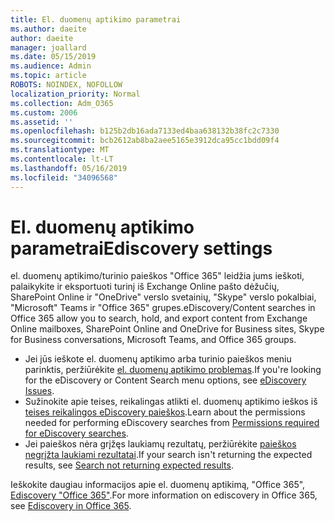 ```yaml
---
title: El. duomenų aptikimo parametrai
ms.author: daeite
author: daeite
manager: joallard
ms.date: 05/15/2019
ms.audience: Admin
ms.topic: article
ROBOTS: NOINDEX, NOFOLLOW
localization_priority: Normal
ms.collection: Adm_O365
ms.custom: 2006
ms.assetid: ''
ms.openlocfilehash: b125b2db16ada7133ed4baa638132b38fc2c7330
ms.sourcegitcommit: bcb2612ab8ba2aee5165e3912dca95cc1bdd09f4
ms.translationtype: MT
ms.contentlocale: lt-LT
ms.lasthandoff: 05/16/2019
ms.locfileid: "34096568"
---
```

# <a name="ediscovery-settings"></a><span data-ttu-id="9b21c-102">El. duomenų aptikimo parametrai</span><span class="sxs-lookup"><span data-stu-id="9b21c-102">Ediscovery settings</span></span>

<span data-ttu-id="9b21c-103">el. duomenų aptikimo/turinio paieškos "Office 365" leidžia jums ieškoti, palaikykite ir eksportuoti turinį iš Exchange Online pašto dėžučių, SharePoint Online ir "OneDrive" verslo svetainių, "Skype" verslo pokalbiai, "Microsoft" Teams ir "Office 365" grupes.</span><span class="sxs-lookup"><span data-stu-id="9b21c-103">eDiscovery/Content searches in Office 365 allow you to search, hold, and export content from Exchange Online mailboxes, SharePoint Online and OneDrive for Business sites, Skype for Business conversations, Microsoft Teams, and Office 365 groups.</span></span>

- <span data-ttu-id="9b21c-104">Jei jūs ieškote el. duomenų aptikimo arba turinio paieškos meniu parinktis, peržiūrėkite [el. duomenų aptikimo problemas](https://docs.microsoft.com/en-us/alchemyinsights/ediscovery-issues).</span><span class="sxs-lookup"><span data-stu-id="9b21c-104">If you're looking for the eDiscovery or Content Search menu options, see [eDiscovery Issues](https://docs.microsoft.com/en-us/alchemyinsights/ediscovery-issues).</span></span>
- <span data-ttu-id="9b21c-105">Sužinokite apie teises, reikalingas atlikti el. duomenų aptikimo ieškos iš [teises reikalingos eDiscovery paieškos](https://docs.microsoft.com/en-us/alchemyinsights/permissions-required-for-ediscovery-searches).</span><span class="sxs-lookup"><span data-stu-id="9b21c-105">Learn about the permissions needed for performing eDiscovery searches from [Permissions required for eDiscovery searches](https://docs.microsoft.com/en-us/alchemyinsights/permissions-required-for-ediscovery-searches).</span></span>
- <span data-ttu-id="9b21c-106">Jei paieškos nėra grįžęs laukiamų rezultatų, peržiūrėkite [paieškos negrįžta laukiami rezultatai](https://docs.microsoft.com/en-us/alchemyinsights/search-not-returning-expected-results).</span><span class="sxs-lookup"><span data-stu-id="9b21c-106">If your search isn't returning the expected results, see [Search not returning expected results](https://docs.microsoft.com/en-us/alchemyinsights/search-not-returning-expected-results).</span></span>

<span data-ttu-id="9b21c-107">Ieškokite daugiau informacijos apie el. duomenų aptikimą, "Office 365", [Ediscovery "Office 365"](https://docs.microsoft.com/en-us/office365/securitycompliance/ediscovery).</span><span class="sxs-lookup"><span data-stu-id="9b21c-107">For more information on ediscovery in Office 365, see [Ediscovery in Office 365](https://docs.microsoft.com/en-us/office365/securitycompliance/ediscovery).</span></span>
